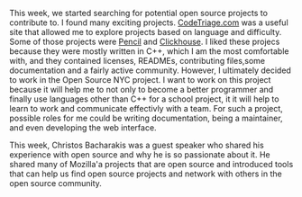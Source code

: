 This week, we started searching for potential open source projects to contribute to. I found many exciting projects. [CodeTriage.com](CodeTriage.com) was a useful site that allowed me to explore projects based on language and difficulty. Some of those projects were [Pencil](https://github.com/pencil2d/pencil/tree/master/tests/src)  and [Clickhouse](https://github.com/yandex/clickhouse). I liked these projecs because they were mostly written in C++, which I am the most comfortable with, and they contained licenses, READMEs, contributing files,some documentation and a fairly active community. However, I ultimately decided to work in the Open Source NYC project. I want to work on this project because it will help me to not only to become a better programmer and finally use languages other than C++ for a school project, it it will help to learn to work and communicate effectivly with a team. For such a project, possible roles for me could be writing documentation, being a maintainer, and even developing the web interface. 

This week, Christos Bacharakis was a guest speaker who shared his experience with open source and why he is so passionate about it. He shared many of Mozilla'a projects that are open source and introduced tools that can help us find open source projects and network with others in the open source community.
